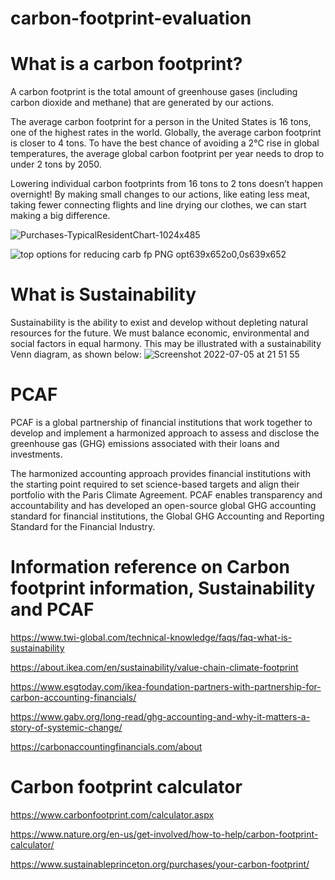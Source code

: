 # carbon-footprint-evaluation

# What is a carbon footprint?
A carbon footprint is the total amount of greenhouse gases (including carbon dioxide and methane) that are generated by our actions.

The average carbon footprint for a person in the United States is 16 tons, one of the highest rates in the world. Globally, the average carbon footprint is closer to 4 tons. To have the best chance of avoiding a 2℃ rise in global temperatures, the average global carbon footprint per year needs to drop to under 2 tons by 2050.

Lowering individual carbon footprints from 16 tons to 2 tons doesn’t happen overnight! By making small changes to our actions, like eating less meat, taking fewer connecting flights and line drying our clothes, we can start making a big difference.

![Purchases-TypicalResidentChart-1024x485](https://user-images.githubusercontent.com/105081436/177406659-d2768d65-ad18-4d82-96f3-6c6ecc3f1247.jpeg)

![top options for reducing carb fp PNG opt639x652o0,0s639x652](https://user-images.githubusercontent.com/105081436/177406990-1ba18694-5d67-4d07-a07c-3d457b439f67.png)

# What is Sustainability
Sustainability is the ability to exist and develop without depleting natural resources for the future. We must balance economic, environmental and social factors in equal harmony. This may be illustrated with a sustainability Venn diagram, as shown below:
![Screenshot 2022-07-05 at 21 51 55](https://user-images.githubusercontent.com/105081436/177405343-398c4a06-ba7c-4a1a-998f-317edd688dd7.png)

# PCAF
PCAF is a global partnership of financial institutions that work together to develop and implement a harmonized approach to assess and disclose the greenhouse gas (GHG) emissions associated with their loans and investments.

The harmonized accounting approach provides financial institutions with the starting point required to set science-based targets and align their portfolio with the Paris Climate Agreement. PCAF enables transparency and accountability and has developed an open-source global GHG accounting standard for financial institutions, the Global GHG Accounting and Reporting Standard for the Financial Industry.

# Information reference on Carbon footprint information, Sustainability and PCAF

https://www.twi-global.com/technical-knowledge/faqs/faq-what-is-sustainability

https://about.ikea.com/en/sustainability/value-chain-climate-footprint

https://www.esgtoday.com/ikea-foundation-partners-with-partnership-for-carbon-accounting-financials/

https://www.gabv.org/long-read/ghg-accounting-and-why-it-matters-a-story-of-systemic-change/

https://carbonaccountingfinancials.com/about

# Carbon footprint calculator

https://www.carbonfootprint.com/calculator.aspx

https://www.nature.org/en-us/get-involved/how-to-help/carbon-footprint-calculator/

https://www.sustainableprinceton.org/purchases/your-carbon-footprint/
